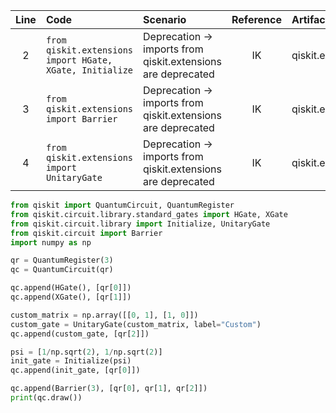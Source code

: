 | Line | Code | Scenario | Reference | Artifact | Refactoring |
| :--: | :--- | :------- | :-------: | :------- | :---------- |
| 2 | `from qiskit.extensions import HGate, XGate, Initialize` | Deprecation -> imports from qiskit.extensions are deprecated | IK | qiskit.extensions | `from qiskit.circuit.library.standard_gates import HGate, XGate\nfrom qiskit.circuit.library import Initialize` |
| 3 | `from qiskit.extensions import Barrier` | Deprecation -> imports from qiskit.extensions are deprecated | IK | qiskit.extensions | `from qiskit.circuit import Barrier` |
| 4 | `from qiskit.extensions import UnitaryGate` | Deprecation -> imports from qiskit.extensions are deprecated | IK | qiskit.extensions | `from qiskit.circuit.library import UnitaryGate` |

```python
from qiskit import QuantumCircuit, QuantumRegister
from qiskit.circuit.library.standard_gates import HGate, XGate
from qiskit.circuit.library import Initialize, UnitaryGate
from qiskit.circuit import Barrier
import numpy as np

qr = QuantumRegister(3)
qc = QuantumCircuit(qr)

qc.append(HGate(), [qr[0]])
qc.append(XGate(), [qr[1]])

custom_matrix = np.array([[0, 1], [1, 0]])
custom_gate = UnitaryGate(custom_matrix, label="Custom")
qc.append(custom_gate, [qr[2]])

psi = [1/np.sqrt(2), 1/np.sqrt(2)]
init_gate = Initialize(psi)
qc.append(init_gate, [qr[0]])

qc.append(Barrier(3), [qr[0], qr[1], qr[2]])
print(qc.draw())
```